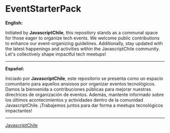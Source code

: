 # EventStarterPack

**English:**

Initiated by **JavascriptChile**, this repository stands as a communal space for those eager to organize tech events. We welcome public contributions to enhance our event-organizing guidelines. Additionally, stay updated with the latest happenings and activities within the JavascriptChile community. Let's collectively shape impactful tech meetups!

---

**Español:**

Iniciado por **JavascriptChile**, este repositorio se presenta como un espacio comunitario para aquellos ansiosos por organizar eventos tecnológicos. Damos la bienvenida a contribuciones públicas para mejorar nuestras directrices de organización de eventos. Además, mantente informado sobre los últimos acontecimientos y actividades dentro de la comunidad JavascriptChile. ¡Trabajemos juntos para dar forma a meetups tecnológicos impactantes!

---

[JavascriptChile](./JavascriptChile.md) 
